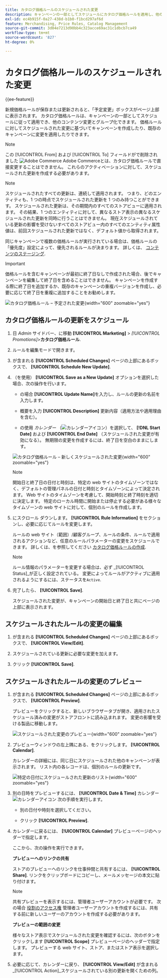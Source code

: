 ```yaml
---
title: カタログ価格ルールのスケジュールされた変更
description: キャンペーンの一部としてスケジュールにカタログ価格ルールを適用し、他のコンテンツ変更とグループ化する方法を説明します。
exl-id: ec4b915f-0a27-438d-b1b0-f1bcd297af6d
feature: Merchandising, Price Rules, Catalog Management
source-git-commit: 3d04e7213d90bb4c323acce69ac31c1dbcb7ca49
workflow-type: tm+mt
source-wordcount: '827'
ht-degree: 0%

---
```


# カタログ価格ルールのスケジュールされた変更

{{ee-feature}}

新規価格ルールが保存または更新されると、「予定変更」ボックスがページ上部に表示されます。 カタログ価格ルールは、キャンペーンの一部としてスケジュールに従って適用でき、他のコンテンツ変更とグループ化できます。 価格ルールに対してスケジュールされた変更に基づいてキャンペーンを作成したり、既存のキャンペーンに変更を適用したりできます。

>[!NOTE]
>
>この [!UICONTROL From] および [!UICONTROL To] フィールドがで削除されました ![Adobe Commerce](../assets/adobe-logo.svg) Adobe Commerceとは、カタログ価格ルールで直接変更することはできません。 これらのアクティベーションに対して、スケジュールされた更新を作成する必要があります。

>[!NOTE]
>
>スケジュールされたすべての更新は、連続して適用されます。 つまり、どのエンティティも、1 つの時点でスケジュールされた更新を 1 つのみ持つことができます。 スケジュールされた更新は、その期間内のすべてのストアビューに適用されます。 その結果、1 つのエンティティに対して、異なるストア表示の異なるスケジュールされた更新を同時に行うことはできません。 現在スケジュールされている更新の影響を受けないすべてのストアビュー内のすべてのエンティティ属性値は、前回スケジュールされた更新ではなく、デフォルト値から取得されます。

同じキャンペーンで複数の価格ルールが実行されている場合は、価格ルールの「優先度」設定によって、優先されるルールが決まります。 詳しくは、 [コンテンツのステージング](../content-design/content-staging.md).

>[!IMPORTANT]
>
>価格ルールを含むキャンペーンが最初に終了日なしで作成された場合、後でキャンペーンを編集して終了日を含めることはできません。 キャンペーンを作成する際に終了日を追加するか、既存のキャンペーンの重複バージョンを作成し、必要に応じて終了日を重複に追加することをお勧めします。

![カタログ価格ルール – 予定された変更](./assets/price-rule-catalog-scheduled.png){width="600" zoomable="yes"}

## カタログ価格ルールの更新をスケジュール

1. 日 _Admin_ サイドバー、に移動 **[!UICONTROL Marketing]** > _[!UICONTROL Promotions]_>**カタログ価格ルール**.

1. ルールを編集モードで開きます。

1. が含まれる **[!UICONTROL Scheduled Changes]** ページの上部にあるボックスで、 **[!UICONTROL Schedule New Update]**.

1. （を使用） **[!UICONTROL Save as a New Update]** オプションを選択した場合、次の操作を行います。

   - の場合 **[!UICONTROL Update Name]**&#x200B;を入力し、ルールの更新の名前を入力します。

   - 概要を入力 **[!UICONTROL Description]** 更新内容（適用方法や適用理由を含む）。

   - の使用 _カレンダー_ （![カレンダーアイコン](../assets/icon-calendar.png)）を選択して、 **[!DNL Start Date]** および **[!UICONTROL End Date]** （スケジュールされた変更が有効になる）。 無期限の変更を作成するには、終了日を空白のままにします。

   ![カタログ価格ルール – 新しくスケジュールされた変更](./assets/price-rule-catalog-schedule-update.png){width="600" zoomable="yes"}

   >[!NOTE]
   >
   >開始日と終了日の日付と時刻は、特定の web サイトのタイムゾーンではなく、デフォルトの管理パネルの日付と時刻とタイムゾーンによって決定されます。 Web サイトのタイムゾーンを考慮して、開始時刻と終了時刻を適切に決定します。 特定のローカル時間に開始または停止する必要がある様々なタイムゾーンの web サイトに対して、個別のルールを作成します。

1. にスクロール ダウンします。 **[!UICONTROL Rule Information]** をセクションし、必要に応じてルールを変更します。

   ルールの web サイト（範囲）/顧客グループ、ルールの条件、ルールで適用されるアクションなど、任意のルールパラメーターの変更をスケジュールできます。 詳しくは、を参照してください [カタログ価格ルールの作成](price-rules-catalog-create.md).

   >[!NOTE]
   >
   >ルール情報のパラメーターを変更する場合は、必ず _[!UICONTROL Status]_が正しく設定されている。 変更によってルールがアクティブに適用されるようにするには、ステータスを`Active`.

1. 完了したら、 **[!UICONTROL Save]**.

   スケジュールされた変更が、キャンペーンの開始日と終了日と共にページの上部に表示されます。

## スケジュールされたルールの変更の編集

1. が含まれる **[!UICONTROL Scheduled Changes]** ページの上部にあるボックスで、 **[!UICONTROL View/Edit]**.

1. スケジュールされている更新に必要な変更を加えます。

1. クリック **[!UICONTROL Save]**.

## スケジュールされたルールの変更のプレビュー

1. が含まれる **[!UICONTROL Scheduled Changes]** ページの上部にあるボックスで、 **[!UICONTROL Preview]**.

   プレビューをクリックすると、新しいブラウザータブが開き、適用されたスケジュール済みの変更がストアフロントに読み込まれます。 変更の影響を受ける製品に移動します。

   ![スケジュールされた変更のプレビュー](./assets/price-rule-catalog-scheduled-update-preview.png){width="600" zoomable="yes"}

1. プレビューウィンドウの左上隅にある、をクリックします。 **[!UICONTROL Calendar]**.

   カレンダーの詳細には、同じ日にスケジュールされた他のキャンペーンが表示されます。 リスト内の各レコードは、個別のルールの更新です。

   ![特定の日付にスケジュールされた更新のリスト](./assets/price-rule-catalog-scheduled-preview-calendar.png){width="600" zoomable="yes"}

1. 別の日時をプレビューするには、 **[!UICONTROL Date & Time]** カレンダー ![カレンダーアイコン](../assets/icon-calendar.png) 次の手順を実行します。

   - 別の日付や時刻を選択してください。

   - クリック **[!UICONTROL Preview]**.

1. カレンダーに戻るには、 **[!UICONTROL Calendar]** プレビューページのヘッダーで指定します。

   ここから、次の操作を実行できます。

   **プレビューへのリンクの共有**

   ストアのプレビューへのリンクを仕事仲間と共有するには、 **[!UICONTROL Share]**. リンクをクリップボードにコピーし、メールメッセージの本文に貼り付けます。

   >[!NOTE]
   >
   >共有プレビューを表示するには、管理者ユーザーアカウントが必要です。 次の場合 [役割のアクセス権](../systems/permissions-user-roles.md) 管理者ユーザーアカウントを作成するには、共有する前に新しいユーザーのアカウントを作成する必要があります。

   **プレビューの範囲の変更**

   様々なストア表示でスケジュールされた変更を確認するには、次のボタンをクリックします **[!UICONTROL Scope]** プレビューページのヘッダーで指定します。 プレビューする web サイト、ストア、またはストア表示を選択します。

1. 必要に応じて、カレンダーに戻り、 **[!UICONTROL View/Edit]** が含まれる _[!UICONTROL Action]_スケジュールされている別の更新を開くための列。
